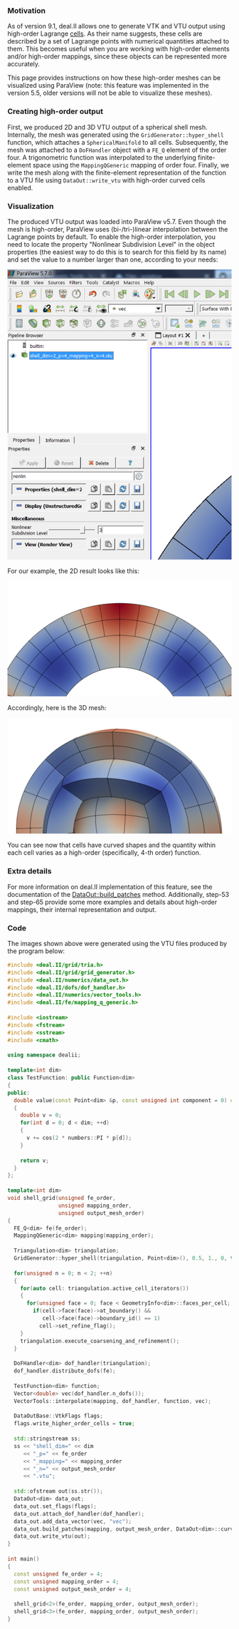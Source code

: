 ### Motivation

As of version 9.1, deal.II allows one to generate VTK and VTU output using high-order Lagrange [cells](https://blog.kitware.com/modeling-arbitrary-order-lagrange-finite-elements-in-the-visualization-toolkit/). As their name suggests, these cells are described by a set of Lagrange points with numerical quantities attached to them. This becomes useful when you are working with high-order elements and/or high-order mappings, since these objects can be represented more accurately. 

This page provides instructions on how these high-order meshes can be visualized using ParaView (note: this feature was implemented in the version 5.5, older versions will not be able to visualize these meshes).

### Creating high-order output

First, we produced 2D and 3D VTU output of a spherical shell mesh. Internally, the mesh was generated using the `GridGenerator::hyper_shell` function, which attaches a `SphericalManifold` to all cells. Subsequently, the mesh was attached to a `DoFHandler` object with a `FE_Q` element of the order four. A trigonometric function was interpolated to the underlying finite-element space using the `MappingQGeneric` mapping of order four. Finally, we write the mesh along with the finite-element representation of the function to a VTU file using `DataOut::write_vtu` with high-order curved cells enabled.

### Visualization

The produced VTU output was loaded into ParaView v5.7. Even though the mesh is high-order, ParaView uses (bi-/tri-)linear interpolation between the Lagrange points by default. To enable the high-order interpolation, you need to locate the property "Nonlinear Subdivision Level" in the object properties (the easiest way to do this is to search for this field by its name) and set the value to a number larger than one, according to your needs:

![Nonlinear Subdivision Level](https://github.com/agrayver/dealii_wiki_imgs/blob/master/subdivision_option.png)

For our example, the 2D result looks like this:

![2D shell](https://github.com/agrayver/dealii_wiki_imgs/blob/master/shell_2d.png)

Accordingly, here is the 3D mesh:

![3D shell](https://github.com/agrayver/dealii_wiki_imgs/blob/master/shell_3d.png)

You can see now that cells have curved shapes and the quantity within each cell varies as a high-order (specifically, 4-th order) function.  

### Extra details

For more information on deal.II implementation of this feature, see the documentation of the [DataOut::build_patches](https://www.dealii.org/current/doxygen/deal.II/classDataOut.html#a5eb51872b8736849bb7e8d2007fae086) method. Additionally, step-53 and step-65 provide some more examples and details about high-order mappings, their internal representation and output. 

### Code

The images shown above were generated using the VTU files produced by the program below:

```c++
#include <deal.II/grid/tria.h>
#include <deal.II/grid/grid_generator.h>
#include <deal.II/numerics/data_out.h>
#include <deal.II/dofs/dof_handler.h>
#include <deal.II/numerics/vector_tools.h>
#include <deal.II/fe/mapping_q_generic.h>

#include <iostream>
#include <fstream>
#include <sstream>
#include <cmath>

using namespace dealii;

template<int dim>
class TestFunction: public Function<dim>
{
public:
  double value(const Point<dim> &p, const unsigned int component = 0) const
  {
    double v = 0;
    for(int d = 0; d < dim; ++d)
    {
      v += cos(2 * numbers::PI * p[d]);
    }

    return v;
  }
};

template<int dim>
void shell_grid(unsigned fe_order,
                unsigned mapping_order,
                unsigned output_mesh_order)
{
  FE_Q<dim> fe(fe_order);
  MappingQGeneric<dim> mapping(mapping_order);

  Triangulation<dim> triangulation;
  GridGenerator::hyper_shell(triangulation, Point<dim>(), 0.5, 1., 0, true);

  for(unsigned n = 0; n < 2; ++n)
  {
    for(auto cell: triangulation.active_cell_iterators())
    {
      for(unsigned face = 0; face < GeometryInfo<dim>::faces_per_cell; ++face)
        if(cell->face(face)->at_boundary() &&
           cell->face(face)->boundary_id() == 1)
          cell->set_refine_flag();
    }
    triangulation.execute_coarsening_and_refinement();
  }

  DoFHandler<dim> dof_handler(triangulation);
  dof_handler.distribute_dofs(fe);

  TestFunction<dim> function;
  Vector<double> vec(dof_handler.n_dofs());
  VectorTools::interpolate(mapping, dof_handler, function, vec);

  DataOutBase::VtkFlags flags;
  flags.write_higher_order_cells = true;

  std::stringstream ss;
  ss << "shell_dim=" << dim
     << "_p=" << fe_order
     << "_mapping=" << mapping_order
     << "_n=" << output_mesh_order
     << ".vtu";

  std::ofstream out(ss.str());
  DataOut<dim> data_out;
  data_out.set_flags(flags);
  data_out.attach_dof_handler(dof_handler);
  data_out.add_data_vector(vec, "vec");
  data_out.build_patches(mapping, output_mesh_order, DataOut<dim>::curved_inner_cells);
  data_out.write_vtu(out);
}

int main()
{
  const unsigned fe_order = 4;
  const unsigned mapping_order = 4;
  const unsigned output_mesh_order = 4;

  shell_grid<2>(fe_order, mapping_order, output_mesh_order);
  shell_grid<3>(fe_order, mapping_order, output_mesh_order);
}
```